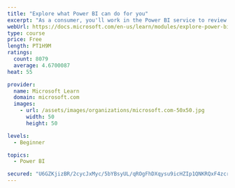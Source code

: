 ```yaml
---
title: "Explore what Power BI can do for you"
excerpt: "As a consumer, you'll work in the Power BI service to review and interact with content that has been shared with you. This module provides the foundational information that you need to work effectively in the Power BI service."
webUrl: https://docs.microsoft.com/en-us/learn/modules/explore-power-bi-service/
type: course
price: Free
length: PT1H9M
ratings:
  count: 8079
  average: 4.6700087
heat: 55

provider:
  name: Microsoft Learn
  domain: microsoft.com
  images:
    - url: /assets/images/organizations/microsoft.com-50x50.jpg
      width: 50
      height: 50

levels:
  - Beginner

topics:
  - Power BI

secured: "U6GZKjizBR/2cycJxMyc/5bYBsyUL/qROgFhDXqysu9icHZIp1QNKRQxF4zcrh7FT/nP06LXKAQFQbPBFfcnqgRk0RNaxUr87w32tPmK6NtX9HI6Upn0MVIQURUpECvwc3B+jox3WiwsFoYtrp1hBpj3UCILOCPWy0LoHgyh6J3jCe0yJTuF+dPlGjuY1IG6/yfHAUUivTeAZTdhfkMCs91WIQL/If2GU9UHxWrr2T5MVVYV/Wp/MThlRwQIkxBPoFmJOSNzS+mAp4kIegr17mEyIrEdkZU6CJIJrHGMi1OU6m8LKyT4X0G1mKc9RMe09XyYkAP4BscH8QAWrP+txJkRAOqFze3zVEQ38G7PgGkvhzOoD3gtGUQQUkOeC4cH4mCzJJ4Yqt44wEpyP0nHgHhCqIRLNVEXgFeKGl4sHC4=;qcrNMY2XeNXL2bMQ42BTnA=="
---
```


